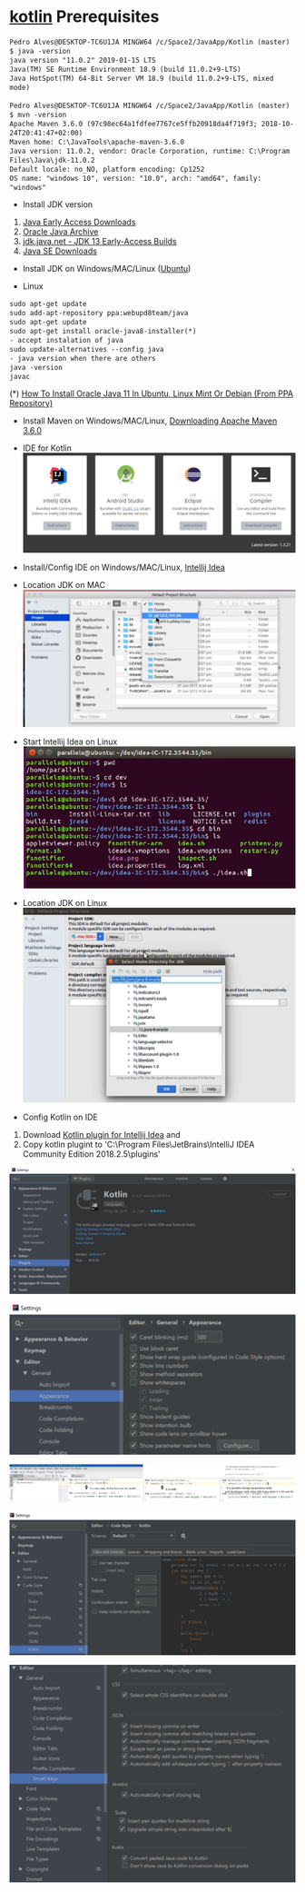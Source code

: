 # [kotlin](https://kotlinlang.org/) Prerequisites

```
Pedro Alves@DESKTOP-TC6U1JA MINGW64 /c/Space2/JavaApp/Kotlin (master)
$ java -version
java version "11.0.2" 2019-01-15 LTS
Java(TM) SE Runtime Environment 18.9 (build 11.0.2+9-LTS)
Java HotSpot(TM) 64-Bit Server VM 18.9 (build 11.0.2+9-LTS, mixed mode)

Pedro Alves@DESKTOP-TC6U1JA MINGW64 /c/Space2/JavaApp/Kotlin (master)
$ mvn -version
Apache Maven 3.6.0 (97c98ec64a1fdfee7767ce5ffb20918da4f719f3; 2018-10-24T20:41:47+02:00)
Maven home: C:\JavaTools\apache-maven-3.6.0
Java version: 11.0.2, vendor: Oracle Corporation, runtime: C:\Program Files\Java\jdk-11.0.2
Default locale: no_NO, platform encoding: Cp1252
OS name: "windows 10", version: "10.0", arch: "amd64", family: "windows"
```

- Install JDK version

1. [Java Early Access Downloads](https://www.oracle.com/technetwork/articles/java/ea-jsp-142245.html) 
2. [Oracle Java Archive](https://www.oracle.com/technetwork/java/archive-139210.html) 
3. [jdk.java.net - JDK 13 Early-Access Builds](https://jdk.java.net/13/)
4.  [Java SE Downloads](https://www.oracle.com/technetwork/java/javase/downloads/index.html) 

- Install JDK on Windows/MAC/Linux ([Ubuntu](https://www.ubuntu.com/))
* Linux

```
sudo apt-get update
sudo add-apt-repository ppa:webupd8team/java
sudo apt-get update
sudo apt-get install oracle-java8-installer(*)
- accept instalation of java
sudo update-alternatives --config java
- java version when there are others
java -version
javac
```

(*) [How To Install Oracle Java 11 In Ubuntu, Linux Mint Or Debian (From PPA Repository)](https://www.linuxuprising.com/2018/10/how-to-install-oracle-java-11-in-ubuntu.html)

- Install Maven on Windows/MAC/Linux, [Downloading Apache Maven 3.6.0](https://maven.apache.org/download.cgi) 

- IDE for Kotlin
![IDEs for Kotlin](https://raw.githubusercontent.com/pedalv/JavaApp/master/Kotlin/kotlin-ides.PNG)

- Install/Config IDE on Windows/MAC/Linux, [Intellij Idea](https://www.jetbrains.com/idea/download/?gclid=EAIaIQobChMI4avr5pOv4AIVFc-yCh0ypg_jEAAYASABEgIWBvD_BwE&gclsrc=aw.ds#section=windows) 

* Location JDK on MAC
![Location JDK on MAC](https://raw.githubusercontent.com/pedalv/JavaApp/master/Kotlin/LocationJDKMAC.PNG)

* Start Intellij Idea on Linux 
![Start Intellij Idea on Linux](https://raw.githubusercontent.com/pedalv/JavaApp/master/Kotlin/StartIntellijIdeaLinux.PNG)

* Location JDK on Linux
![Location JDK on Linux](https://raw.githubusercontent.com/pedalv/JavaApp/master/Kotlin/LocationJDKLinux.PNG)

- Config Kotlin on IDE

1. Download [Kotlin plugin for Intellij Idea](https://plugins.jetbrains.com/plugin/6954-kotlin) and 
2. Copy kotlin plugint to 'C:\Program Files\JetBrains\IntelliJ IDEA Community Edition 2018.2.5\plugins'

![Kotlin plugin for Intellij Idea](https://raw.githubusercontent.com/pedalv/JavaApp/master/Kotlin/KotlinPluginIntellijIdea.PNG)

![Selected 'Show parameter name hints'](https://raw.githubusercontent.com/pedalv/JavaApp/master/Kotlin/ShowParameterNameHints.PNG)

![Result of selected 'Show parameter name hints'](https://raw.githubusercontent.com/pedalv/JavaApp/master/Kotlin/ShowParameterNameHints-Result.PNG)

![Code Style for Kotlin](https://raw.githubusercontent.com/pedalv/JavaApp/master/Kotlin/CodeStyle-Kotlin.PNG)

![Amart Keys for Kotlin](https://raw.githubusercontent.com/pedalv/JavaApp/master/Kotlin/SmartKeys-Kotlin.PNG)
